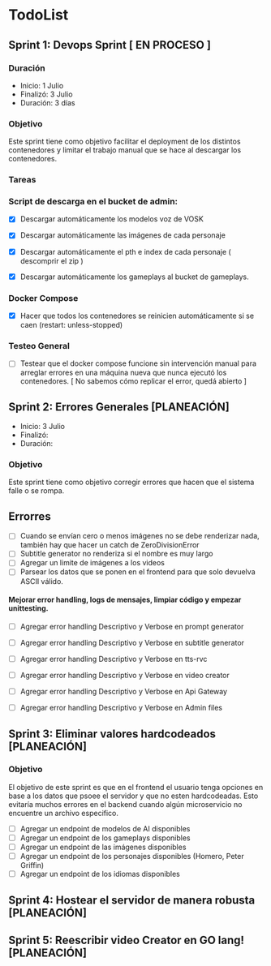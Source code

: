 # TodoList

## Sprint 1: Devops Sprint [ EN PROCESO ]

### Duración

- Inicio: 1 Julio
- Finalizó: 3 Julio 
- Duración: 3 días

### Objetivo
Este sprint tiene como objetivo facilitar el deployment de los distintos contenedores y limitar el trabajo manual que se hace al descargar los contenedores.

### Tareas

### Script de descarga en el bucket de admin:
- [x] Descargar automáticamente los modelos voz de VOSK
- [x] Descargar automáticamente las imágenes de cada personaje
- [x] Descargar automáticamente el pth e index de cada personaje ( descomprir el zip )
- [x] Descargar automáticamente los gameplays al bucket de gameplays.


### Docker Compose
- [x] Hacer que todos los contenedores se reinicien automáticamente si se caen  (restart: unless-stopped)

### Testeo General
- [ ] Testear que el docker compose funcione sin intervención manual para arreglar errores en una máquina nueva que nunca ejecutó los contenedores. [ No sabemos cómo replicar el error, quedá abierto ]

## Sprint 2: Errores Generales [PLANEACIÓN]

- Inicio: 3 Julio
- Finalizó: 
- Duración: 

### Objetivo
Este sprint tiene como objetivo corregir errores que hacen que el sistema falle o se rompa.

## Errorres
- [ ] Cuando se envían cero o menos imágenes no se debe renderizar nada, también hay que hacer un catch de ZeroDivisionError
- [ ] Subtitle generator no renderiza si el nombre es muy largo
- [ ] Agregar un limite de imágenes a los videos
- [ ] Parsear los datos que se ponen en el frontend para que solo devuelva ASCII válido.

#### Mejorar error handling, logs de mensajes, limpiar código y empezar unittesting.

- [ ] Agregar error handling Descriptivo y Verbose en prompt generator
- [ ] Agregar error handling Descriptivo y Verbose en subtitle generator
- [ ] Agregar error handling Descriptivo y Verbose en tts-rvc
- [ ] Agregar error handling Descriptivo y Verbose en video creator
- [ ] Agregar error handling Descriptivo y Verbose en Api Gateway
- [ ] Agregar error handling Descriptivo y Verbose en Admin files


## Sprint 3: Eliminar valores hardcodeados [PLANEACIÓN]

### Objetivo
El objetivo de este sprint es que en el frontend el usuario tenga opciones en base a los datos que psoee el servidor y que no esten hardcodeadas. Esto evitaría muchos errores en el backend cuando algún microservicio no encuentre un archivo especifico. 

- [ ] Agregar un endpoint de modelos de AI disponibles
- [ ] Agregar un endpoint de los gameplays disponibles
- [ ] Agregar un endpoint de las imágenes disponibles
- [ ] Agregar un endpoint de los personajes disponibles (Homero, Peter Griffin)
- [ ] Agregar un endpoint de los idiomas disponibles

## Sprint 4: Hostear el servidor de manera robusta [PLANEACIÓN]

## Sprint 5: Reescribir video Creator en GO lang! [PLANEACIÓN]

